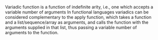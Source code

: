 Variadic function is a function of indefinite arity, i.e., one which accepts a variable number of arguments
In functional languages variadics can be considered complementary to the apply function, which takes a function and a list/sequence/array as arguments, and calls the function with the arguments supplied in that list, thus passing a variable number of arguments to the function.
